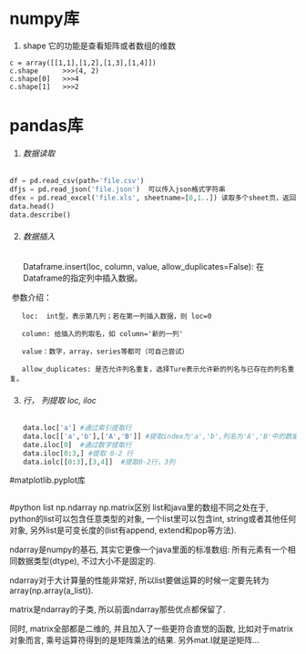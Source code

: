 # numpy库

1. shape 它的功能是查看矩阵或者数组的维数

```
c = array([[1,1],[1,2],[1,3],[1,4]]) 
c.shape      >>>(4, 2) 
c.shape[0]   >>>4 
c.shape[1]   >>>2
```

# pandas库

1. ###### 数据读取

```python
df = pd.read_csv(path='file.csv')
dfjs = pd.read_json('file.json')  可以传入json格式字符串
dfex = pd.read_excel('file.xls', sheetname=[0,1..]) 读取多个sheet页，返回多个df的字典
data.head()
data.describe()
```

2. ###### 数据插入

   Dataframe.insert(loc, column, value, allow_duplicates=False): 在Dataframe的指定列中插入数据。

​       参数介绍：

       loc:  int型，表示第几列；若在第一列插入数据，则 loc=0
    
       column: 给插入的列取名，如 column='新的一列'
    
       value：数字，array，series等都可（可自己尝试）
    
       allow_duplicates: 是否允许列名重复，选择Ture表示允许新的列名与已存在的列名重复。

3. ###### 行， 列提取 loc, iloc

   ```python
   data.loc['a'] #通过索引提取行
   data.loc[['a','b'],['A','B']] #提取index为'a','b',列名为'A','B'中的数据
   date.iloc[0]  #通过数字提取行
   data.iloc[0:3,] #提取 0-2 行
   data.iolc[[0:3],[3,4]]  #提取0-2行，3列
   ```

   

#matplotlib.pyplot库

```

```

#python list np.ndarray  np.matrix区别
list和java里的数组不同之处在于, python的list可以包含任意类型的对象, 一个list里可以包含int, string或者其他任何对象, 另外list是可变长度的(list有append, extend和pop等方法).

ndarray是numpy的基石, 其实它更像一个java里面的标准数组: 所有元素有一个相同数据类型(dtype), 不过大小不是固定的.

ndarray对于大计算量的性能非常好, 所以list要做运算的时候一定要先转为array(np.array(a_list)).

matrix是ndarray的子类, 所以前面ndarray那些优点都保留了.

同时, matrix全部都是二维的, 并且加入了一些更符合直觉的函数, 比如对于matrix对象而言, 乘号运算符得到的是矩阵乘法的结果. 另外mat.I就是逆矩阵…
